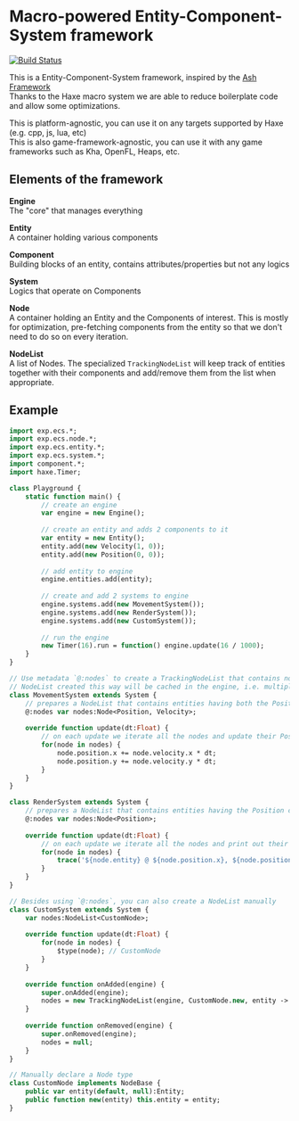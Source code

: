 # Macro-powered Entity-Component-System framework

[![Build Status](https://travis-ci.org/kevinresol/ecs.svg?branch=develop)](https://travis-ci.org/kevinresol/exp-ecs)

This is a Entity-Component-System framework, inspired by the [Ash Framework](http://www.ashframework.org/)  
Thanks to the Haxe macro system we are able to reduce boilerplate code and allow some optimizations.

This is platform-agnostic, you can use it on any targets supported by Haxe (e.g. cpp, js, lua, etc)  
This is also game-framework-agnostic, you can use it with any game frameworks such as Kha, OpenFL, Heaps, etc.

## Elements of the framework

**Engine**  
The "core" that manages everything

**Entity**  
A container holding various components

**Component**  
Building blocks of an entity, contains attributes/properties but not any logics

**System**  
Logics that operate on Components

**Node**  
A container holding an Entity and the Components of interest.
This is mostly for optimization, pre-fetching components from the entity so that we don't need to do so on every iteration.

**NodeList**  
A list of Nodes. The specialized `TrackingNodeList` will keep track of entities together with their components and add/remove them from the list when appropriate.

## Example

```haxe
import exp.ecs.*;
import exp.ecs.node.*;
import exp.ecs.entity.*;
import exp.ecs.system.*;
import component.*;
import haxe.Timer;

class Playground {
	static function main() {
		// create an engine
		var engine = new Engine();
		
		// create an entity and adds 2 components to it
		var entity = new Entity();
		entity.add(new Velocity(1, 0));
		entity.add(new Position(0, 0));
		
		// add entity to engine
		engine.entities.add(entity);
		
		// create and add 2 systems to engine
		engine.systems.add(new MovementSystem());
		engine.systems.add(new RenderSystem());
		engine.systems.add(new CustomSystem());
		
		// run the engine
		new Timer(16).run = function() engine.update(16 / 1000);
	}
}

// Use metadata `@:nodes` to create a TrackingNodeList that contains nodes of entities that contains the specified components
// NodeList created this way will be cached in the engine, i.e. multiple systems will share the same NodeList instance if their Node type is the same
class MovementSystem extends System {
	// prepares a NodeList that contains entities having both the Position and Velocity components
	@:nodes var nodes:Node<Position, Velocity>;
	
	override function update(dt:Float) {
		// on each update we iterate all the nodes and update their Position components
		for(node in nodes) {
			node.position.x += node.velocity.x * dt;
			node.position.y += node.velocity.y * dt;
		}
	}
}

class RenderSystem extends System {
	// prepares a NodeList that contains entities having the Position component
	@:nodes var nodes:Node<Position>;
	
	override function update(dt:Float) {
		// on each update we iterate all the nodes and print out their positions on screen
		for(node in nodes) {
			trace('${node.entity} @ ${node.position.x}, ${node.position.y}');
		}
	}
}

// Besides using `@:nodes`, you can also create a NodeList manually
class CustomSystem extends System {
	var nodes:NodeList<CustomNode>;
	
	override function update(dt:Float) {
		for(node in nodes) {
			$type(node); // CustomNode
		}
	}
	
	override function onAdded(engine) {
		super.onAdded(engine);
		nodes = new TrackingNodeList(engine, CustomNode.new, entity -> entity.has(Position));
	}
	
	override function onRemoved(engine) {
		super.onRemoved(engine);
		nodes = null;
	}
}

// Manually declare a Node type
class CustomNode implements NodeBase {
	public var entity(default, null):Entity;
	public function new(entity) this.entity = entity;
}
```
